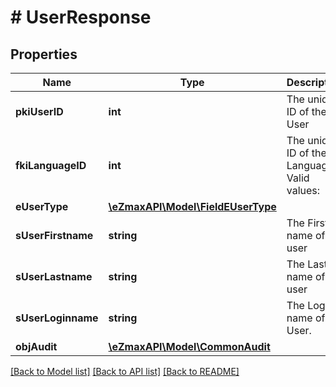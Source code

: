 # # UserResponse

## Properties

Name | Type | Description | Notes
------------ | ------------- | ------------- | -------------
**pkiUserID** | **int** | The unique ID of the User |
**fkiLanguageID** | **int** | The unique ID of the Language.  Valid values:  |Value|Description| |-|-| |1|French| |2|English| |
**eUserType** | [**\eZmaxAPI\Model\FieldEUserType**](FieldEUserType.md) |  |
**sUserFirstname** | **string** | The First name of the user |
**sUserLastname** | **string** | The Last name of the user |
**sUserLoginname** | **string** | The Login name of the User. |
**objAudit** | [**\eZmaxAPI\Model\CommonAudit**](CommonAudit.md) |  |

[[Back to Model list]](../../README.md#models) [[Back to API list]](../../README.md#endpoints) [[Back to README]](../../README.md)
